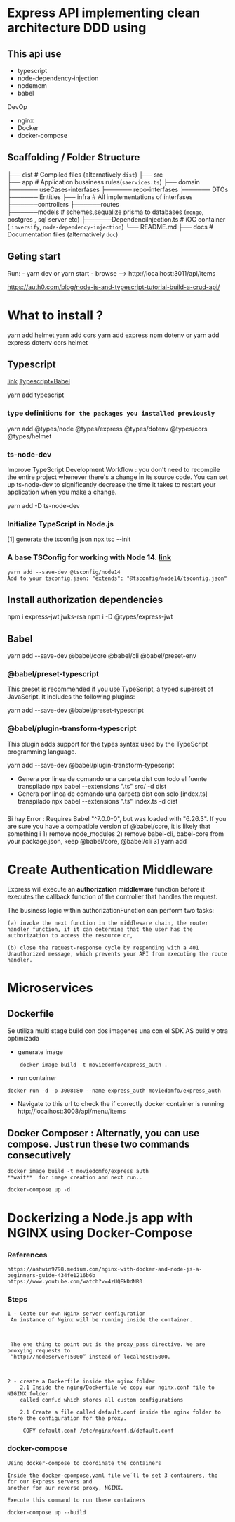 # Express API implementing clean architecture DDD using

## This api use

- typescript
- node-dependency-injection
- nodemom
- babel

DevOp

- nginx
- Docker
- docker-compose

## Scaffolding / Folder Structure

├── dist # Compiled files (alternatively `dist`)
├── src  
├── app # Application bussiness rules(`saervices.ts`)
├── domain
├────── useCases-interfases
├────── repo-interfases
├────── DTOs
├────── Entities
├── infra # All implementations of interfases
├──────controllers
├──────routes  
├──────models # schemes,sequalize prisma to databases (`mongo`, postgres , sql server etc)
├──────DependenciInjection.ts # iOC container ( `inversify`, `node-dependency-injection`)
└── README.md
├── docs # Documentation files (alternatively `doc`)

## Geting start

Run: - yarn dev or yarn start - browse --> http://localhost:3011/api/items

https://auth0.com/blog/node-js-and-typescript-tutorial-build-a-crud-api/

# What to install ?

yarn add helmet
yarn add cors
yarn add express
npm dotenv
or
yarn add express dotenv cors helmet

## Typescript

[link](https://github.com/tsconfig/bases/)
[Typescript+Babel](https://lemoncode.net/lemoncode-blog/2020/12/29/nodejs-typescript)

yarn add typescript

### type definitions `for the packages you installed previously`

yarn add @types/node @types/express @types/dotenv @types/cors @types/helmet

### ts-node-dev

Improve TypeScript Development Workflow : you don't need to recompile the entire project whenever there's a change in its source code. You can set up ts-node-dev to significantly decrease the time it takes to restart your application when you make a change.

yarn add -D ts-node-dev

### Initialize TypeScript in Node.js

[1] generate the tsconfig.json
npx tsc --init

### A base TSConfig for working with Node 14. [link](https://github.com/tsconfig/bases/)

    yarn add --save-dev @tsconfig/node14
    Add to your tsconfig.json: "extends": "@tsconfig/node14/tsconfig.json"

## Install authorization dependencies

npm i express-jwt jwks-rsa
npm i -D @types/express-jwt

## Babel

yarn add --save-dev @babel/core @babel/cli @babel/preset-env

### @babel/preset-typescript

This preset is recommended if you use TypeScript, a typed superset of JavaScript. It includes the following plugins:

yarn add --save-dev @babel/preset-typescript

### @babel/plugin-transform-typescript

This plugin adds support for the types syntax used by the TypeScript programming language.

yarn add --save-dev @babel/plugin-transform-typescript

- Genera por linea de comando una carpeta dist con todo el fuente transpilado
  npx babel --extensions ".ts" src/ -d dist
- Genera por linea de comando una carpeta dist con solo [index.ts] transpilado
  npx babel --extensions ".ts" index.ts -d dist

###

Si hay Error : Requires Babel "^7.0.0-0", but was loaded with "6.26.3". If you are sure you have a compatible version of @babel/core, it is likely that something i 1) remove node_modules 2) remove babel-cli, babel-core from your package.json, keep @babel/core, @babel/cli 3) yarn add

# Create Authentication Middleware

Express will execute an **authorization middleware** function before it executes the callback function of the controller that handles the request.

The business logic within authorizationFunction can perform two tasks:

    (a) invoke the next function in the middleware chain, the router handler function, if it can determine that the user has the authorization to access the resource or,

    (b) close the request-response cycle by responding with a 401 Unauthorized message, which prevents your API from executing the route handler.

# Microservices

## Dockerfile

Se utiliza multi stage build con dos imagenes una con el SDK AS build y otra optimizada

- generate image

```
    docker image build -t moviedomfo/express_auth .
```

- run container

```
docker run -d -p 3008:80 --name express_auth moviedomfo/express_auth
```

- Navigate to this url to check the if correctly docker container is running
  http://localhost:3008/api/menu/items

## Docker Composer : Alternatly, you can use compose. Just run these two commands consecutively

```
docker image build -t moviedomfo/express_auth
**wait**  for image creation and next run..

docker-compose up -d
```

# Dockerizing a Node.js app with NGINX using Docker-Compose

### References

    https://ashwin9798.medium.com/nginx-with-docker-and-node-js-a-beginners-guide-434fe1216b6b
    https://www.youtube.com/watch?v=4zUQEkDdNR0

### Steps

    1 - Ceate our own Nginx server configuration
     An instance of Nginx will be running inside the container.



     The one thing to point out is the proxy_pass directive. We are proxying requests to
     “http://nodeserver:5000” instead of localhost:5000.



    2 - create a Dockerfile inside the nginx folder
        2.1 Inside the nging/Dockerfile we copy our nginx.conf file to NIGINX folder
        called conf.d which stores all custom configurations

        2.1 Create a file called default.conf inside the nginx folder to store the configuration for the proxy.

         COPY default.conf /etc/nginx/conf.d/default.conf

### docker-compose

    Using docker-compose to coordinate the containers

    Inside the docker-cpompose.yaml file we´ll to set 3 containers, tho for our Express servers and
    another for aur reverse proxy, NGINX.

    Execute this command to run these containers

    docker-compose up --build
